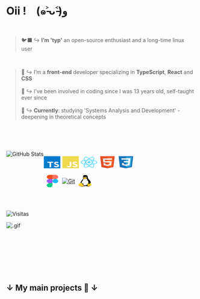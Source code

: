# Oii !‎ ‎‎ ‎ ‎  (๑˃̵ᴗ˂̵)ﻭ

<br>

> 🐦‍⬛ ↪︎ **I’m 'typ'** an open-source enthusiast and a long-time linux user

<br>

> 🌸 ↪︎ I’m a **front-end** developer specializing in **TypeScript**, **React** and **CSS**
<br><br>
> 🌱 ↪︎ I’ve been involved in coding since I was 13 years old, self-taught ever since
<br><br>
> 🌿 ↪︎ **Currently**: studying 'Systems Analysis and Development' - deepening in theoretical concepts


<br><br><br><br>
<img 
      align="left" 
      alt="GitHub Stats" 
      height="120" 
      src="https://github-readme-stats.vercel.app/api/top-langs/?username=typ17&theme=dark&layout=compact&custom_title=Stats:&langs_count=5" 
/>

<div style="display: inline_block;">
      <a href="#" title="TypeScript"> <img align="center" alt="Typ" height="33" width="45" src="https://raw.githubusercontent.com/devicons/devicon/master/icons/typescript/typescript-original.svg"></a>
            <a href="#" title="JavaScript"> <img align="center" alt="Js" height="33" width="45" src="https://raw.githubusercontent.com/devicons/devicon/master/icons/javascript/javascript-plain.svg"></a>
      <a href="#" title="React.js"> <img align="center" alt="React" height="33" width="45" src="https://raw.githubusercontent.com/devicons/devicon/master/icons/react/react-original.svg"></a>
      <a href="#" title="HTML5"> <img align="center" alt="HTML" height="33" width="45" src="https://raw.githubusercontent.com/devicons/devicon/master/icons/html5/html5-original.svg"></a>
      <a href="#" title="CSS3"> <img align="center" alt="CSS" height="33" width="45" src="https://raw.githubusercontent.com/devicons/devicon/master/icons/css3/css3-original.svg"></a>
</div>

<br>
<div style="display: inline_block;">
      <a href="#" title="Figma"> <img align="center" alt="Figma" height="33" width="45" src="https://raw.githubusercontent.com/devicons/devicon/master/icons/figma/figma-original.svg"></a>
      <a href="#" title="Git"> <img align="center" alt="Git" height="33" width="45" src="https://cdn.jsdelivr.net/gh/devicons/devicon@latest/icons/git/git-original.svg"></a>
      <a href="#" title="Linux"> <img align="center" alt="linux" height="33" width="45" src="https://raw.githubusercontent.com/devicons/devicon/master/icons/linux/linux-original.svg"></a>
</div> 


<br><br>

![Visitas](https://komarev.com/ghpvc/?username=typ17&color=blue&label=Profile+Views)


<div> 
      <img src="./iage.gif" alt=".gif"> 
</div>


<br><br><br><br><br><br>

## ↓ My main projects 💫 ↓
